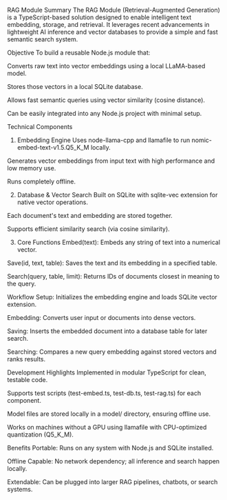 RAG Module Summary 
The RAG Module (Retrieval-Augmented Generation) is a TypeScript-based solution designed to enable intelligent text embedding, storage, and retrieval. It leverages recent advancements in lightweight AI inference and vector databases to provide a simple and fast semantic search system.

Objective
To build a reusable Node.js module that:

Converts raw text into vector embeddings using a local LLaMA-based model.

Stores those vectors in a local SQLite database.

Allows fast semantic queries using vector similarity (cosine distance).

Can be easily integrated into any Node.js project with minimal setup.

Technical Components
1. Embedding Engine
Uses node-llama-cpp and llamafile to run nomic-embed-text-v1.5.Q5_K_M locally.

Generates vector embeddings from input text with high performance and low memory use.

Runs completely offline.

2. Database & Vector Search
Built on SQLite with sqlite-vec extension for native vector operations.

Each document's text and embedding are stored together.

Supports efficient similarity search (via cosine similarity).

3. Core Functions
Embed(text): Embeds any string of text into a numerical vector.

Save(id, text, table): Saves the text and its embedding in a specified table.

Search(query, table, limit): Returns IDs of documents closest in meaning to the query.

Workflow
Setup: Initializes the embedding engine and loads SQLite vector extension.

Embedding: Converts user input or documents into dense vectors.

Saving: Inserts the embedded document into a database table for later search.

Searching: Compares a new query embedding against stored vectors and ranks results.

Development Highlights
Implemented in modular TypeScript for clean, testable code.

Supports test scripts (test-embed.ts, test-db.ts, test-rag.ts) for each component.

Model files are stored locally in a model/ directory, ensuring offline use.

Works on machines without a GPU using llamafile with CPU-optimized quantization (Q5_K_M).

Benefits
Portable: Runs on any system with Node.js and SQLite installed.

Offline Capable: No network dependency; all inference and search happen locally.

Extendable: Can be plugged into larger RAG pipelines, chatbots, or search systems.

